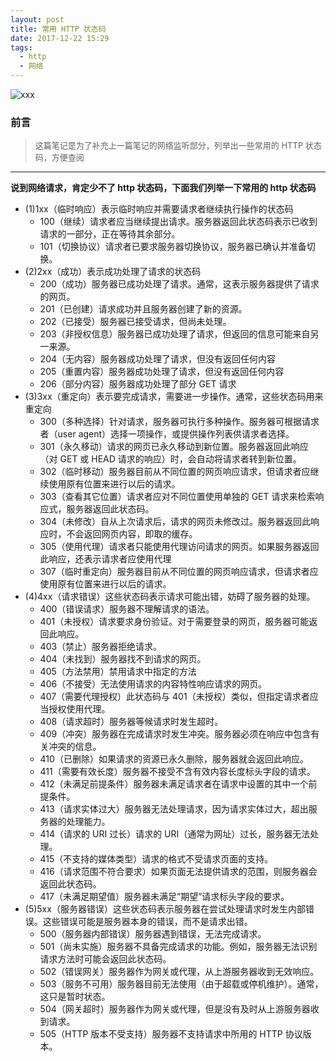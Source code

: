 ```yaml
---
layout: post
title: 常用 HTTP 状态码
date: 2017-12-22 15:29
tags: 
  - http
  - 网络
---
```


![xxx](/assets/imgs/http.png)

### 前言
> <font size="2">这篇笔记是为了补充上一篇笔记的网络监听部分，列举出一些常用的 HTTP 状态码，方便查阅</font>

---

<!--more-->

**说到网络请求，肯定少不了 http 状态码，下面我们列举一下常用的 http 状态码**
- (1)1xx（临时响应）表示临时响应并需要请求者继续执行操作的状态码
    - 100（继续）请求者应当继续提出请求。服务器返回此状态码表示已收到请求的一部分，正在等待其余部分。
    - 101（切换协议）请求者已要求服务器切换协议，服务器已确认并准备切换。
- (2)2xx（成功）表示成功处理了请求的状态码
    - 200（成功）服务器已成功处理了请求。通常，这表示服务器提供了请求的网页。
    - 201（已创建）请求成功并且服务器创建了新的资源。
    - 202（已接受）服务器已接受请求，但尚未处理。
    - 203（非授权信息）服务器已成功处理了请求，但返回的信息可能来自另一来源。
    - 204（无内容）服务器成功处理了请求，但没有返回任何内容
    - 205（重置内容）服务器成功处理了请求，但没有返回任何内容
    - 206（部分内容）服务器成功处理了部分 GET 请求
- (3)3xx（重定向）表示要完成请求，需要进一步操作。通常，这些状态码用来重定向
    - 300（多种选择）针对请求，服务器可执行多种操作。服务器可根据请求者（user agent）选择一项操作，或提供操作列表供请求者选择。
    - 301（永久移动）请求的网页已永久移动到新位置。服务器返回此响应（对 GET 或 HEAD 请求的响应）时，会自动将请求者转到新位置。
    - 302（临时移动）服务器目前从不同位置的网页响应请求，但请求者应继续使用原有位置来进行以后的请求。
    - 303（查看其它位置）请求者应对不同位置使用单独的 GET 请求来检索响应式，服务器返回此状态码。
    - 304（未修改）自从上次请求后，请求的网页未修改过。服务器返回此响应时，不会返回网页内容，即取的缓存。
    - 305（使用代理）请求者只能使用代理访问请求的网页。如果服务器返回此响应，还表示请求者应使用代理
    - 307（临时重定向）服务器目前从不同位置的网页响应请求，但请求者应使用原有位置来进行以后的请求。
- (4)4xx（请求错误）这些状态码表示请求可能出错，妨碍了服务器的处理。
    - 400（错误请求）服务器不理解请求的语法。
    - 401（未授权）请求要求身份验证。对于需要登录的网页，服务器可能返回此响应。
    - 403（禁止）服务器拒绝请求。
    - 404（未找到）服务器找不到请求的网页。
    - 405（方法禁用）禁用请求中指定的方法
    - 406（不接受）无法使用请求的内容特性响应请求的网页。
    - 407（需要代理授权）此状态码与 401（未授权）类似，但指定请求者应当授权使用代理。
    - 408（请求超时）服务器等候请求时发生超时。
    - 409（冲突）服务器在完成请求时发生冲突。服务器必须在响应中包含有关冲突的信息。
    - 410（已删除）如果请求的资源已永久删除，服务器就会返回此响应。
    - 411（需要有效长度）服务器不接受不含有效内容长度标头字段的请求。
    - 412（未满足前提条件）服务器未满足请求者在请求中设置的其中一个前提条件。
    - 413（请求实体过大）服务器无法处理请求，因为请求实体过大，超出服务器的处理能力。
    - 414（请求的 URI 过长）请求的 URI（通常为网址）过长，服务器无法处理。
    - 415（不支持的媒体类型）请求的格式不受请求页面的支持。
    - 416（请求范围不符合要求）如果页面无法提供请求的范围，则服务器会返回此状态码。
    - 417（未满足期望值）服务器未满足“期望”请求标头字段的要求。
- (5)5xx（服务器错误）这些状态码表示服务器在尝试处理请求时发生内部错误。这些错误可能是服务器本身的错误，而不是请求出错。
    - 500（服务器内部错误）服务器遇到错误，无法完成请求。
    - 501（尚未实施）服务器不具备完成请求的功能。例如，服务器无法识别请求方法时可能会返回此状态码。
    - 502（错误网关）服务器作为网关或代理，从上游服务器收到无效响应。
    - 503（服务不可用）服务器目前无法使用（由于超载或停机维护）。通常，这只是暂时状态。
    - 504（网关超时）服务器作为网关或代理，但是没有及时从上游服务器收到请求。
    - 505（HTTP 版本不受支持）服务器不支持请求中所用的 HTTP 协议版本。 





